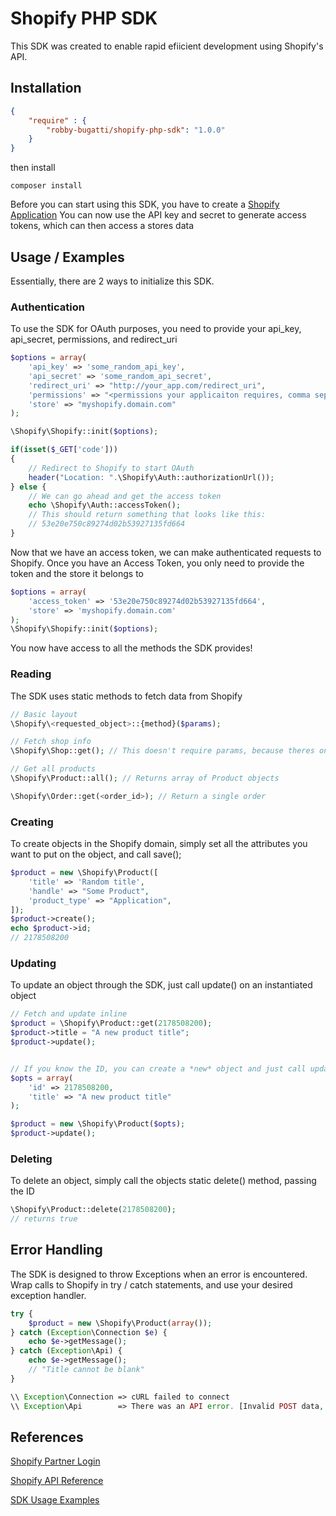 # Shopify PHP SDK

This SDK was created to enable rapid efiicient development using Shopify's API.

## Installation

```json
{
    "require" : {
        "robby-bugatti/shopify-php-sdk": "1.0.0"
    }
}
```
then install

```shell
composer install
```

Before you can start using this SDK, you have to create a <a href="https://partners.shopify.com/">Shopify Application</a>
You can now use the API key and secret to generate access tokens, which can then access a stores data


## Usage / Examples

Essentially, there are 2 ways to initialize this SDK.

### Authentication

To use the SDK for OAuth purposes, you need to provide your api_key, api_secret, permissions, and redirect_uri

```php
$options = array(
    'api_key' => 'some_random_api_key',
    'api_secret' => 'some_random_api_secret',
    'redirect_uri' => "http://your_app.com/redirect_uri",
    'permissions' => "<permissions your applicaiton requires, comma separated>",
    'store' => "myshopify.domain.com"
);

\Shopify\Shopify::init($options);

if(isset($_GET['code']))
{
    // Redirect to Shopify to start OAuth
    header("Location: ".\Shopify\Auth::authorizationUrl());
} else {
    // We can go ahead and get the access token
    echo \Shopify\Auth::accessToken();
    // This should return something that looks like this:
    // 53e20e750c89274d02b53927135fd664
}
```

Now that we have an access token, we can make authenticated requests to Shopify.
Once you have an Access Token, you only need to provide the token and the store it belongs to

```php
$options = array(
    'access_token' => '53e20e750c89274d02b53927135fd664',
    'store' => 'myshopify.domain.com'
);
\Shopify\Shopify::init($options);
```

You now have access to all the methods the SDK provides!

### Reading

The SDK uses static methods to fetch data from Shopify
```php
// Basic layout
\Shopify\<requested_object>::{method}($params);

// Fetch shop info
\Shopify\Shop::get(); // This doesn't require params, because theres only one store object

// Get all products
\Shopify\Product::all(); // Returns array of Product objects

\Shopify\Order::get(<order_id>); // Return a single order
```

### Creating

To create objects in the Shopify domain, simply set all the attributes you want to put on the object, and call save();

```php
$product = new \Shopify\Product([
    'title' => 'Random title',
    'handle' => "Some Product",
    'product_type' => "Application",
]);
$product->create();
echo $product->id;
// 2178508200
```

### Updating

To update an object through the SDK, just call update() on an instantiated object

```php
// Fetch and update inline
$product = \Shopify\Product::get(2178508200);
$product->title = "A new product title";
$product->update();


// If you know the ID, you can create a *new* object and just call update
$opts = array(
    'id' => 2178508200,
    'title' => "A new product title"
);

$product = new \Shopify\Product($opts);
$product->update();
```

### Deleting

To delete an object, simply call the objects static delete() method, passing the ID
```php
\Shopify\Product::delete(2178508200);
// returns true
```

## Error Handling

The SDK is designed to throw Exceptions when an error is encountered. Wrap calls to Shopify in try / catch statements, and use your desired exception handler.

```php
try {
    $product = new \Shopify\Product(array());
} catch (Exception\Connection $e) {
    echo $e->getMessage();
} catch (Exception\Api) {
    echo $e->getMessage();
    // "Title cannot be blank"
}

\\ Exception\Connection => cURL failed to connect
\\ Exception\Api        => There was an API error. [Invalid POST data, Invalid Endpoint, etc.]

```

## References

[Shopify Partner Login](https://partners.shopify.com)

[Shopify API Reference](https://help.shopify.com/api/reference)

[SDK Usage Examples](https://github.com/RobbyBugatti/shopify-php/examples)
